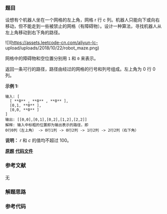 ### 题目
设想有个机器人坐在一个网格的左上角，网格 r 行 c
列。机器人只能向下或向右移动，但不能走到一些被禁止的网格（有障碍物）。设计一种算法，寻找机器人从左上角移动到右下角的路径。

![](https://assets.leetcode-cn.com/aliyun-lc-
upload/uploads/2018/10/22/robot_maze.png)

网格中的障碍物和空位置分别用 `1` 和 `0` 来表示。

返回一条可行的路径，路径由经过的网格的行号和列号组成。左上角为 0 行 0 列。

**示例  1:**

    
    
    输入: [
      [ **0** , **0** , **0** ],
      [0,1, **0** ],
      [0,0, **0** ]
    ]
    输出: [[0,0],[0,1],[0,2],[1,2],[2,2]]
    解释: 输入中标粗的位置即为输出表示的路径，即
    0行0列（左上角） -> 0行1列 -> 0行2列 -> 1行2列 -> 2行2列（右下角）

**说明：** _r_  和 _c_ 的值均不超过 100。

 **[原题](https://leetcode-cn.com/problems/robot-in-a-grid-lcci/)**    **[代码文件]()**


### 参考文献
无

### 解题思路




### 参考代码

```go


```




